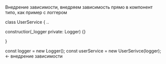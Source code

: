 Внедрение зависимости, внедряем зависимость прямо в компонент типо, как пример с логгером

class UserService {
..

constructior(_logger private: Logger) {}

}

const logger = new Logger();
const userService = new UserSerivce(logger); <- внедрение зависимости